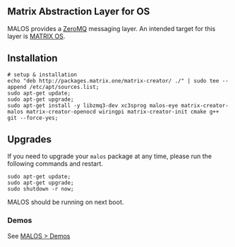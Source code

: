 ## Matrix Abstraction Layer for OS

MALOS provides a [ZeroMQ](http://zeromq.org/) messaging layer. An intended target for this layer is [MATRIX OS](http://github.com/matrix-io/matrix-os).


## Installation
```
# setup & installation
echo "deb http://packages.matrix.one/matrix-creator/ ./" | sudo tee --append /etc/apt/sources.list;
sudo apt-get update;
sudo apt-get upgrade;
sudo apt-get install -y libzmq3-dev xc3sprog malos-eye matrix-creator-malos matrix-creator-openocd wiringpi matrix-creator-init cmake g++ git --force-yes;
```

## Upgrades
If you need to upgrade your `malos` package at any time, please run the following commands and restart.
```
sudo apt-get update;
sudo apt-get upgrade;
sudo shutdown -r now;
```

MALOS should be running on next boot.

### Demos
See [MALOS > Demos](../MALOS/example.md)
